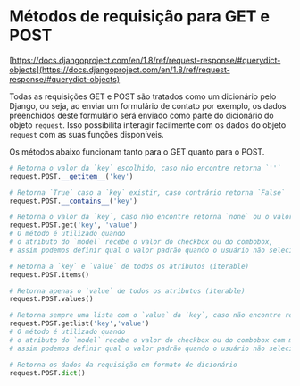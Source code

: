 Métodos de requisição para GET e POST 
===

[https://docs.djangoproject.com/en/1.8/ref/request-response/#querydict-objects](https://docs.djangoproject.com/en/1.8/ref/request-response/#querydict-objects)

Todas as requisições GET e POST são tratados como um dicionário pelo Django, ou seja, ao enviar um formulário de contato 
por exemplo, os dados preenchidos deste formulário será enviado como parte do dicionário do objeto `request`. 
Isso possibilita interagir facilmente com os dados do objeto `request` com as suas funções disponíveis.

Os métodos abaixo funcionam tanto para o GET quanto para o POST.

```python
# Retorna o valor da `key` escolhido, caso não encontre retorna `''`
request.POST.__getitem__('key')

# Retorna `True` caso a `key` existir, caso contrário retorna `False`
request.POST.__contains__('key')

# Retorna o valor da `key`, caso não encontre retorna `none` ou o valor escolhido
request.POST.get('key', 'value')
# O método é utilizado quando 
# o atributo do `model` recebe o valor do checkbox ou do combobox,
# assim podemos definir qual o valor padrão quando o usuário não seleciona uma opção.

# Retorna a `key` e `value` de todos os atributos (iterable)
request.POST.items()

# Retorna apenas o `value` de todos os atributos (iterable)
request.POST.values()

# Retorna sempre uma lista com o `value` da `key`, caso não encontre retorna [] ou o valor escolhido
request.POST.getlist('key','value')
# O método é utilizado quando 
# o atributo do `model` recebe o valor do checkbox ou do combobox com múltiplos valores,
# assim podemos definir qual o valor padrão quando o usuário não seleciona uma opção.

# Retorna os dados da requisição em formato de dicionário
request.POST.dict()
```